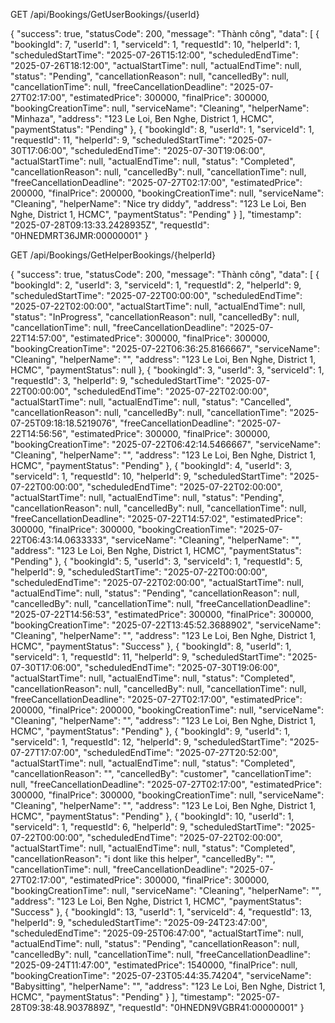 GET /api/Bookings/GetUserBookings/{userId}

{
  "success": true,
  "statusCode": 200,
  "message": "Thành công",
  "data": [
    {
      "bookingId": 7,
      "userId": 1,
      "serviceId": 1,
      "requestId": 10,
      "helperId": 1,
      "scheduledStartTime": "2025-07-26T15:12:00",
      "scheduledEndTime": "2025-07-26T18:12:00",
      "actualStartTime": null,
      "actualEndTime": null,
      "status": "Pending",
      "cancellationReason": null,
      "cancelledBy": null,
      "cancellationTime": null,
      "freeCancellationDeadline": "2025-07-27T02:17:00",
      "estimatedPrice": 300000,
      "finalPrice": 300000,
      "bookingCreationTime": null,
      "serviceName": "Cleaning",
      "helperName": "Minhaza",
      "address": "123 Le Loi, Ben Nghe, District 1, HCMC",
      "paymentStatus": "Pending"
    },
    {
      "bookingId": 8,
      "userId": 1,
      "serviceId": 1,
      "requestId": 11,
      "helperId": 9,
      "scheduledStartTime": "2025-07-30T17:06:00",
      "scheduledEndTime": "2025-07-30T19:06:00",
      "actualStartTime": null,
      "actualEndTime": null,
      "status": "Completed",
      "cancellationReason": null,
      "cancelledBy": null,
      "cancellationTime": null,
      "freeCancellationDeadline": "2025-07-27T02:17:00",
      "estimatedPrice": 200000,
      "finalPrice": 200000,
      "bookingCreationTime": null,
      "serviceName": "Cleaning",
      "helperName": "Nice try diddy",
      "address": "123 Le Loi, Ben Nghe, District 1, HCMC",
      "paymentStatus": "Pending"
    }
  ],
  "timestamp": "2025-07-28T09:13:33.2428935Z",
  "requestId": "0HNEDMRT36JMR:00000001"
}



GET /api/Bookings/GetHelperBookings/{helperId}

{
  "success": true,
  "statusCode": 200,
  "message": "Thành công",
  "data": [
    {
      "bookingId": 2,
      "userId": 3,
      "serviceId": 1,
      "requestId": 2,
      "helperId": 9,
      "scheduledStartTime": "2025-07-22T00:00:00",
      "scheduledEndTime": "2025-07-22T02:00:00",
      "actualStartTime": null,
      "actualEndTime": null,
      "status": "InProgress",
      "cancellationReason": null,
      "cancelledBy": null,
      "cancellationTime": null,
      "freeCancellationDeadline": "2025-07-22T14:57:00",
      "estimatedPrice": 300000,
      "finalPrice": 300000,
      "bookingCreationTime": "2025-07-22T06:36:25.8166667",
      "serviceName": "Cleaning",
      "helperName": "",
      "address": "123 Le Loi, Ben Nghe, District 1, HCMC",
      "paymentStatus": null
    },
    {
      "bookingId": 3,
      "userId": 3,
      "serviceId": 1,
      "requestId": 3,
      "helperId": 9,
      "scheduledStartTime": "2025-07-22T00:00:00",
      "scheduledEndTime": "2025-07-22T02:00:00",
      "actualStartTime": null,
      "actualEndTime": null,
      "status": "Cancelled",
      "cancellationReason": null,
      "cancelledBy": null,
      "cancellationTime": "2025-07-25T09:18:18.5219076",
      "freeCancellationDeadline": "2025-07-22T14:56:56",
      "estimatedPrice": 300000,
      "finalPrice": 300000,
      "bookingCreationTime": "2025-07-22T06:42:14.5466667",
      "serviceName": "Cleaning",
      "helperName": "",
      "address": "123 Le Loi, Ben Nghe, District 1, HCMC",
      "paymentStatus": "Pending"
    },
    {
      "bookingId": 4,
      "userId": 3,
      "serviceId": 1,
      "requestId": 10,
      "helperId": 9,
      "scheduledStartTime": "2025-07-22T00:00:00",
      "scheduledEndTime": "2025-07-22T02:00:00",
      "actualStartTime": null,
      "actualEndTime": null,
      "status": "Pending",
      "cancellationReason": null,
      "cancelledBy": null,
      "cancellationTime": null,
      "freeCancellationDeadline": "2025-07-22T14:57:02",
      "estimatedPrice": 300000,
      "finalPrice": 300000,
      "bookingCreationTime": "2025-07-22T06:43:14.0633333",
      "serviceName": "Cleaning",
      "helperName": "",
      "address": "123 Le Loi, Ben Nghe, District 1, HCMC",
      "paymentStatus": "Pending"
    },
    {
      "bookingId": 5,
      "userId": 3,
      "serviceId": 1,
      "requestId": 5,
      "helperId": 9,
      "scheduledStartTime": "2025-07-22T00:00:00",
      "scheduledEndTime": "2025-07-22T02:00:00",
      "actualStartTime": null,
      "actualEndTime": null,
      "status": "Pending",
      "cancellationReason": null,
      "cancelledBy": null,
      "cancellationTime": null,
      "freeCancellationDeadline": "2025-07-22T14:56:53",
      "estimatedPrice": 300000,
      "finalPrice": 300000,
      "bookingCreationTime": "2025-07-22T13:45:52.3688902",
      "serviceName": "Cleaning",
      "helperName": "",
      "address": "123 Le Loi, Ben Nghe, District 1, HCMC",
      "paymentStatus": "Success"
    },
    {
      "bookingId": 8,
      "userId": 1,
      "serviceId": 1,
      "requestId": 11,
      "helperId": 9,
      "scheduledStartTime": "2025-07-30T17:06:00",
      "scheduledEndTime": "2025-07-30T19:06:00",
      "actualStartTime": null,
      "actualEndTime": null,
      "status": "Completed",
      "cancellationReason": null,
      "cancelledBy": null,
      "cancellationTime": null,
      "freeCancellationDeadline": "2025-07-27T02:17:00",
      "estimatedPrice": 200000,
      "finalPrice": 200000,
      "bookingCreationTime": null,
      "serviceName": "Cleaning",
      "helperName": "",
      "address": "123 Le Loi, Ben Nghe, District 1, HCMC",
      "paymentStatus": "Pending"
    },
    {
      "bookingId": 9,
      "userId": 1,
      "serviceId": 1,
      "requestId": 12,
      "helperId": 9,
      "scheduledStartTime": "2025-07-27T17:07:00",
      "scheduledEndTime": "2025-07-27T20:52:00",
      "actualStartTime": null,
      "actualEndTime": null,
      "status": "Completed",
      "cancellationReason": "",
      "cancelledBy": "customer",
      "cancellationTime": null,
      "freeCancellationDeadline": "2025-07-27T02:17:00",
      "estimatedPrice": 300000,
      "finalPrice": 300000,
      "bookingCreationTime": null,
      "serviceName": "Cleaning",
      "helperName": "",
      "address": "123 Le Loi, Ben Nghe, District 1, HCMC",
      "paymentStatus": "Pending"
    },
    {
      "bookingId": 10,
      "userId": 1,
      "serviceId": 1,
      "requestId": 6,
      "helperId": 9,
      "scheduledStartTime": "2025-07-22T00:00:00",
      "scheduledEndTime": "2025-07-22T02:00:00",
      "actualStartTime": null,
      "actualEndTime": null,
      "status": "Completed",
      "cancellationReason": "i dont like this helper",
      "cancelledBy": "",
      "cancellationTime": null,
      "freeCancellationDeadline": "2025-07-27T02:17:00",
      "estimatedPrice": 300000,
      "finalPrice": 300000,
      "bookingCreationTime": null,
      "serviceName": "Cleaning",
      "helperName": "",
      "address": "123 Le Loi, Ben Nghe, District 1, HCMC",
      "paymentStatus": "Success"
    },
    {
      "bookingId": 13,
      "userId": 1,
      "serviceId": 4,
      "requestId": 13,
      "helperId": 9,
      "scheduledStartTime": "2025-09-24T23:47:00",
      "scheduledEndTime": "2025-09-25T06:47:00",
      "actualStartTime": null,
      "actualEndTime": null,
      "status": "Pending",
      "cancellationReason": null,
      "cancelledBy": null,
      "cancellationTime": null,
      "freeCancellationDeadline": "2025-09-24T11:47:00",
      "estimatedPrice": 1540000,
      "finalPrice": null,
      "bookingCreationTime": "2025-07-23T05:44:35.74204",
      "serviceName": "Babysitting",
      "helperName": "",
      "address": "123 Le Loi, Ben Nghe, District 1, HCMC",
      "paymentStatus": "Pending"
    }
  ],
  "timestamp": "2025-07-28T09:38:48.9037889Z",
  "requestId": "0HNEDN9VGBR41:00000001"
}